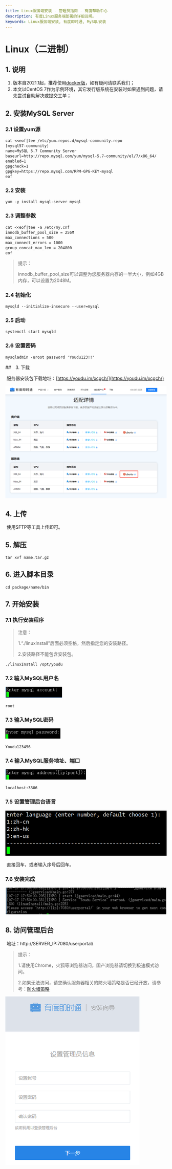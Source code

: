 ```yaml
---
title: Linux服务端安装 - 管理员指南 - 有度帮助中心
description: 有度Linux服务端部署的详细说明。
keywords: Linux服务端安装, 有度即时通, MySQL安装
---
```


# Linux（二进制）

## 1. 说明

1. 版本自2021.1起，推荐使用[docker版](a01_00021.md)，如有疑问请联系我们；
2. 本文以CentOS 7作为示例环境，其它发行版系统在安装时如果遇到问题，请先尝试自助解决或提交工单；

## 2. 安装MySQL Server

### 2.1 设置yum源

```
cat <<eof|tee /etc/yum.repos.d/mysql-community.repo
[mysql57-community]
name=MySQL 5.7 Community Server
baseurl=http://repo.mysql.com/yum/mysql-5.7-community/el/7/x86_64/
enabled=1
gpgcheck=1
gpgkey=https://repo.mysql.com/RPM-GPG-KEY-mysql
eof
```

### 2.2 安装

```
yum -y install mysql-server mysql
```

### 2.3 调整参数

```
cat <<eof|tee -a /etc/my.cnf
innodb_buffer_pool_size = 256M
max_connections = 500
max_connect_errors = 1000
group_concat_max_len = 204800
eof
```

> 提示：
>
> innodb_buffer_pool_size可以调整为您服务器内存的一半大小，例如4GB内存，可以设置为2048M。

### 2.4 初始化

```
mysqld --initialize-insecure --user=mysql
```

### 2.5 启动

```
systemctl start mysqld
```

### 2.6 设置密码

```
mysqladmin -uroot password 'Youdu123!!'
```

##　3. 下载

​	服务器安装包下载地址：[https://youdu.im/xcgch/](https://youdu.im/xcgch/)

![image-20210413172703204](res/a01_00003/image-20210413172703204.png)

## 4. 上传

​	使用SFTP等工具上传即可。

## 5. 解压

```
tar xvf name.tar.gz
```

## 6. 进入脚本目录

```
cd package/name/bin
```

## 7. 开始安装

### 7.1 执行安装程序

> 注意：
>
> 1.“./linuxInstall”后面必须空格，然后指定您的安装路径。
>
> 2.安装路径不能包含安装包。

```
./linuxInstall /opt/youdu
```

### 7.2 输入MySQL用户名

![](res/a01_00003/wps1.jpg)

```
root
```

### 7.3 输入MySQL密码

![](res/a01_00003/wps2.jpg)

```
Youdu123456
```

### 7.4 输入MySQL服务地址、端口

![](res/a01_00003/wps3.jpg)

```
localhost:3306
```

### 7.5 设置管理后台语言

![](res/a01_00003/image-20200822180207119.png)

​	直接回车，或者输入序号后回车。

### 7.6 安装完成

![](res/a01_00003/wps4-1605257958539.jpg)

## 8. 访问管理后台

​	地址：http://SERVER_IP:7080/userportal/

> 提示：
>
> 1.请使用Chrome，火狐等浏览器访问，国产浏览器请切换到极速模式访问。
>
> 2.如果无法访问，请您确认服务器相关的防火墙策略是否已经开放，请参考：[防火墙策略](a01_00004.md)

![image-20201113170631368](res/a01_00003/image-20201113170631368.png)